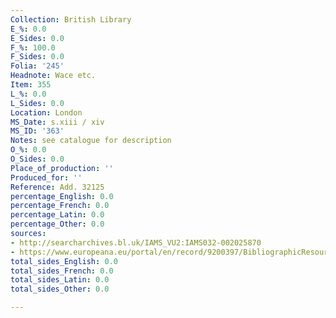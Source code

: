 ```yaml
---
Collection: British Library
E_%: 0.0
E_Sides: 0.0
F_%: 100.0
F_Sides: 0.0
Folia: '245'
Headnote: Wace etc.
Item: 355
L_%: 0.0
L_Sides: 0.0
Location: London
MS_Date: s.xiii / xiv
MS_ID: '363'
Notes: see catalogue for description
O_%: 0.0
O_Sides: 0.0
Place_of_production: ''
Produced_for: ''
Reference: Add. 32125
percentage_English: 0.0
percentage_French: 0.0
percentage_Latin: 0.0
percentage_Other: 0.0
sources:
- http://searcharchives.bl.uk/IAMS_VU2:IAMS032-002025870
- https://www.europeana.eu/portal/en/record/9200397/BibliographicResource_3000126312590.html
total_sides_English: 0.0
total_sides_French: 0.0
total_sides_Latin: 0.0
total_sides_Other: 0.0

---
```

